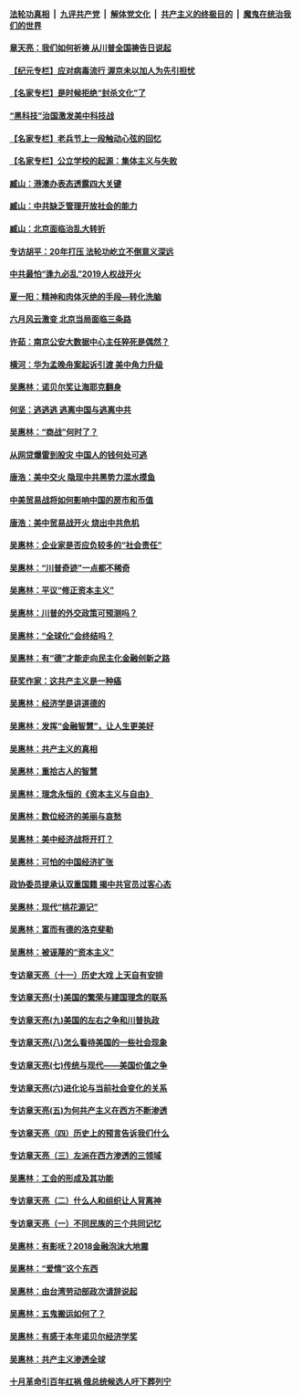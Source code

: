 ####  [法轮功真相](../../../../basic/blob/master/README.md?t=06050031) &nbsp;|&nbsp; [九评共产党](../../../../9ping.md/blob/master/README.md?t=06050031) &nbsp;|&nbsp; [解体党文化](../../../../jtdwh.md/blob/master/README.md?t=06050031)  &nbsp;|&nbsp; [共产主义的终极目的](../../../../gczydzjmd.md/blob/master/README.md?t=06050031) &nbsp;|&nbsp; [魔鬼在统治我们的世界](../../../../mgztzwmdsj.md/blob/master/README.md?t=06050031) 

#### [章天亮：我们如何祈祷 从川普全国祷告日说起](../pages/nsc423/n11944627.md?t=06050031) 

#### [【纪元专栏】应对病毒流行 渥京未以加人为先引担忧](../pages/nsc423/n11875714.md?t=06050031) 

#### [【名家专栏】是时候拒绝“封杀文化”了](../pages/nsc423/n11814093.md?t=06050031) 

#### [“黑科技”治国激发美中科技战](../pages/nsc423/n11638056.md?t=06050031) 

#### [【名家专栏】老兵节上一段触动心弦的回忆](../pages/nsc423/n11646016.md?t=06050031) 

#### [【名家专栏】公立学校的起源：集体主义与失败](../pages/nsc423/n11601833.md?t=06050031) 

#### [臧山：港澳办表态透露四大关键](../pages/nsc423/n11421628.md?t=06050031) 

#### [臧山：中共缺乏管理开放社会的能力](../pages/nsc423/n11407457.md?t=06050031) 

#### [臧山：北京面临治乱大转折](../pages/nsc423/n11406895.md?t=06050031) 

#### [专访胡平：20年打压 法轮功屹立不倒意义深远](../pages/nsc423/n11398800.md?t=06050031) 

#### [中共最怕“逢九必乱”2019人权战开火](../pages/nsc423/n11385248.md?t=06050031) 

#### [夏一阳：精神和肉体灭绝的手段—转化洗脑](../pages/nsc423/n11368250.md?t=06050031) 

#### [六月风云激变 北京当局面临三条路](../pages/nsc423/n11313668.md?t=06050031) 

#### [许茹：南京公安大数据中心主任猝死是偶然？](../pages/nsc423/n11064744.md?t=06050031) 

#### [横河：华为孟晚舟案起诉引渡 美中角力升级](../pages/nsc423/n11027230.md?t=06050031) 

#### [吴惠林：诺贝尔奖让海耶克翻身](../pages/nsc423/n10890049.md?t=06050031) 

#### [何坚：逃逃逃 逃离中国与逃离中共](../pages/nsc423/n10592891.md?t=06050031) 

#### [吴惠林：“商战”何时了？](../pages/nsc423/n10573558.md?t=06050031) 

#### [从网贷爆雷到股灾 中国人的钱何处可逃](../pages/nsc423/n10572800.md?t=06050031) 

#### [唐浩：美中交火 隐现中共黑势力混水摸鱼](../pages/nsc423/n10544040.md?t=06050031) 

#### [中美贸易战将如何影响中国的房市和币值](../pages/nsc423/n10543697.md?t=06050031) 

#### [唐浩：美中贸易战开火 烧出中共危机](../pages/nsc423/n10540126.md?t=06050031) 

#### [吴惠林：企业家是否应负较多的“社会责任”](../pages/nsc423/n10535022.md?t=06050031) 

#### [吴惠林：“川普奇迹”一点都不稀奇](../pages/nsc423/n10512808.md?t=06050031) 

#### [吴惠林：平议“修正资本主义”](../pages/nsc423/n10495724.md?t=06050031) 

#### [吴惠林：川普的外交政策可预测吗？](../pages/nsc423/n10462387.md?t=06050031) 

#### [吴惠林：“全球化”会终结吗？](../pages/nsc423/n10452838.md?t=06050031) 

#### [吴惠林：有“德”才能走向民主化金融创新之路](../pages/nsc423/n10432292.md?t=06050031) 

#### [获奖作家：这共产主义是一种癌](../pages/nsc423/n10431541.md?t=06050031) 

#### [吴惠林：经济学是讲道德的](../pages/nsc423/n10398014.md?t=06050031) 

#### [吴惠林：发挥“金融智慧”，让人生更美好](../pages/nsc423/n10375019.md?t=06050031) 

#### [吴惠林：共产主义的真相](../pages/nsc423/n10351394.md?t=06050031) 

#### [吴惠林：重拾古人的智慧](../pages/nsc423/n10337691.md?t=06050031) 

#### [吴惠林：理念永恒的《资本主义与自由》](../pages/nsc423/n10316274.md?t=06050031) 

#### [吴惠林：数位经济的美丽与哀愁](../pages/nsc423/n10292946.md?t=06050031) 

#### [吴惠林：美中经济战将开打？](../pages/nsc423/n10258825.md?t=06050031) 

#### [吴惠林：可怕的中国经济扩张](../pages/nsc423/n10219147.md?t=06050031) 

#### [政协委员提承认双重国籍 揭中共官员过客心态](../pages/nsc423/n10208809.md?t=06050031) 

#### [吴惠林：现代“桃花源记”](../pages/nsc423/n10185234.md?t=06050031) 

#### [吴惠林：富而有德的洛克斐勒](../pages/nsc423/n10142264.md?t=06050031) 

#### [吴惠林：被诬蔑的“资本主义”](../pages/nsc423/n10124816.md?t=06050031) 

#### [专访章天亮（十一）历史大戏 上天自有安排](../pages/nsc423/n10094905.md?t=06050031) 

#### [专访章天亮(十)美国的繁荣与建国理念的联系](../pages/nsc423/n10094899.md?t=06050031) 

#### [专访章天亮(九)美国的左右之争和川普执政](../pages/nsc423/n10094889.md?t=06050031) 

#### [专访章天亮(八)怎么看待美国的一些社会现象](../pages/nsc423/n10094857.md?t=06050031) 

#### [专访章天亮(七)传统与现代——美国价值之争](../pages/nsc423/n10093140.md?t=06050031) 

#### [专访章天亮(六)进化论与当前社会变化的关系](../pages/nsc423/n10092036.md?t=06050031) 

#### [专访章天亮(五)为何共产主义在西方不断渗透](../pages/nsc423/n10083620.md?t=06050031) 

#### [专访章天亮（四）历史上的预言告诉我们什么](../pages/nsc423/n10083606.md?t=06050031) 

#### [专访章天亮（三）左派在西方渗透的三领域](../pages/nsc423/n10081115.md?t=06050031) 

#### [吴惠林：工会的形成及其功能](../pages/nsc423/n10080633.md?t=06050031) 

#### [专访章天亮（二）什么人和组织让人背离神](../pages/nsc423/n10076637.md?t=06050031) 

#### [专访章天亮（一）不同民族的三个共同记忆](../pages/nsc423/n10074188.md?t=06050031) 

#### [吴惠林：有影呒？2018金融泡沫大地震](../pages/nsc423/n10040534.md?t=06050031) 

#### [吴惠林：“爱情”这个东西](../pages/nsc423/n10019423.md?t=06050031) 

#### [吴惠林：由台湾劳动部政次请辞说起](../pages/nsc423/n9979679.md?t=06050031) 

#### [吴惠林：五鬼搬运如何了？](../pages/nsc423/n9925338.md?t=06050031) 

#### [吴惠林：有感于本年诺贝尔经济学奖](../pages/nsc423/n9871883.md?t=06050031) 

#### [吴惠林：共产主义渗透全球](../pages/nsc423/n9812748.md?t=06050031) 

#### [十月革命引百年红祸 俄总统候选人吁下葬列宁](../pages/nsc423/n9810182.md?t=06050031) 


